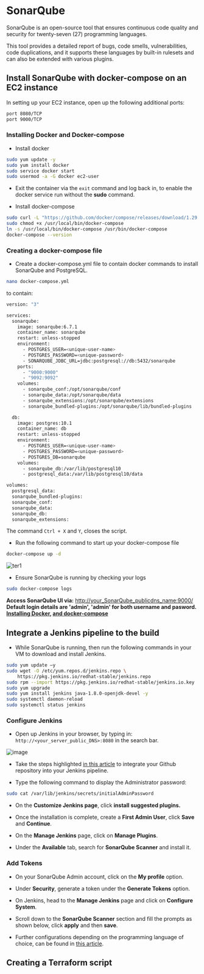 # SonarQube

SonarQube is an open-source tool that ensures continuous code quality and security for twenty-seven (27) programming languages.

This tool provides a detailed report of bugs, code smells, vulnerabilities, code duplications, and it supports these languages by built-in rulesets and can also be extended with various plugins.

## Install SonarQube with docker-compose on an EC2 instance

In setting up your EC2 instance, open up the following additional ports:

```bash
port 8080/TCP
port 9000/TCP
```

### Installing Docker and Docker-compose

- Install docker

```bash
sudo yum update -y
sudo yum install docker
sudo service docker start
sudo usermod -a -G docker ec2-user
```

- Exit the container via the ```exit``` command and log back in, to enable the docker service run without the **sudo** command.

- Install docker-compose

```bash
sudo curl -L "https://github.com/docker/compose/releases/download/1.29.2/docker-compose-$(uname -s)-$(uname -m)" -o /usr/local/bin/docker-compose
sudo chmod +x /usr/local/bin/docker-compose
ln -s /usr/local/bin/docker-compose /usr/bin/docker-compose
docker-compose --version
```

### Creating a docker-compose file

- Create a docker-compose.yml file to contain docker commands to install SonarQube and PostgreSQL.

```bash
nano docker-compose.yml
```

to contain:

```bash
version: "3"

services:
  sonarqube:
    image: sonarqube:6.7.1
    container_name: sonarqube
    restart: unless-stopped
    environment:
      - POSTGRES_USER=<unique-user-name>
      - POSTGRES_PASSWORD=<unique-password>
      - SONARQUBE_JDBC_URL=jdbc:postgresql://db:5432/sonarqube
    ports:
      - "9000:9000"
      - "9092:9092"
    volumes:
      - sonarqube_conf:/opt/sonarqube/conf
      - sonarqube_data:/opt/sonarqube/data
      - sonarqube_extensions:/opt/sonarqube/extensions
      - sonarqube_bundled-plugins:/opt/sonarqube/lib/bundled-plugins

  db:
    image: postgres:10.1
    container_name: db
    restart: unless-stopped
    environment:
      - POSTGRES_USER=<unique-user-name>
      - POSTGRES_PASSWORD=<unique-password>
      - POSTGRES_DB=sonarqube
    volumes:
      - sonarqube_db:/var/lib/postgresql10
      - postgresql_data:/var/lib/postgresql10/data

volumes:
  postgresql_data:
  sonarqube_bundled-plugins:
  sonarqube_conf:
  sonarqube_data:
  sonarqube_db:
  sonarqube_extensions:
```

The command `Ctrl + X` and `Y`, closes the script.

- Run the following command to start up your docker-compose file

```bash
docker-compose up -d 
```

![ter1](https://user-images.githubusercontent.com/49791498/134591430-b6ca93aa-5c66-404a-b31f-98445ce64e3c.png)

- Ensure SonarQube is running by checking your logs

```bash
sudo docker-compose logs
```

**Access SonarQube UI via:**  <http://your_SonarQube_publicdns_name:9000/>
**Default login details are 'admin', 'admin' for both username and pasword.**
**[Installing Docker](https://docs.aws.amazon.com/AmazonECS/latest/developerguide/docker-basics.html), [and docker-compose](https://acloudxpert.com/how-to-install-docker-compose-on-amazon-linux-ami/)**

## Integrate a Jenkins pipeline to the build

- While SonarQube is running, then run the following commands in your VM to download and install Jenkins.

```bash
sudo yum update –y
sudo wget -O /etc/yum.repos.d/jenkins.repo \
    https://pkg.jenkins.io/redhat-stable/jenkins.repo
sudo rpm --import https://pkg.jenkins.io/redhat-stable/jenkins.io.key
sudo yum upgrade
sudo yum install jenkins java-1.8.0-openjdk-devel -y
sudo systemctl daemon-reload
sudo systemctl status jenkins
```

### Configure Jenkins

- Open up Jenkins in your browser, by typing in: `http://<your_server_public_DNS>:8080` in the search bar.

![image](https://user-images.githubusercontent.com/49791498/133862137-b0c6f9c2-46ab-45dc-a7dd-eea8b158f465.png)

- Take the steps highlighted [in this article](https://www.blazemeter.com/blog/how-to-integrate-your-github-repository-to-your-jenkins-project) to integrate your Github repository into your Jenkins pipeline.

- Type the following command to display the Administrator password:

```bash
sudo cat /var/lib/jenkins/secrets/initialAdminPassword
```

- On the **Customize Jenkins page**, click **install suggested plugins.**

- Once the installation is complete, create a **First Admin User**, click **Save** and **Continue**.

- On the **Manage Jenkins** page, click on **Manage Plugins**.

- Under the **Available** tab, search for **SonarQube Scanner** and install it.

### Add Tokens

- On your SonarQube Admin account, click on the **My profile** option.

- Under **Security**, generate a token under the **Generate Tokens** option.

- On Jenkins, head to the **Manage Jenkins** page and click on **Configure System**.

- Scroll down to the **SonarQube Scanner** section and fill the prompts as shown below, click **apply** and then **save**.
<pictures>

- Further configurations depending on the programming language of choice, can be found in [this article](https://docs.sonarqube.org/latest/analysis/scan/sonarscanner-for-jenkins/).

## Creating a Terraform script